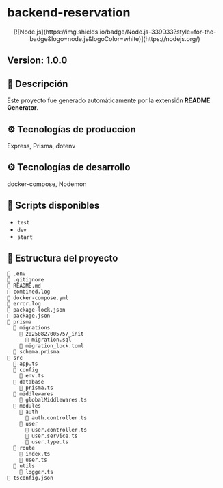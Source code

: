 # backend-reservation

		
<p align="center">
[![Node.js](https://img.shields.io/badge/Node.js-339933?style=for-the-badge&logo=node.js&logoColor=white)](https://nodejs.org/)

</p>
		
## Version: 1.0.0
		
## 📖 Descripción
Este proyecto fue generado automáticamente por la extensión **README Generator**.

## ⚙️ Tecnologías de produccion
Express, Prisma, dotenv


## ⚙️ Tecnologías de desarrollo
docker-compose, Nodemon

## 📜 Scripts disponibles
- `test`
- `dev`
- `start`

## 📂 Estructura del proyecto
```
📄 .env
📄 .gitignore
📄 README.md
📄 combined.log
📄 docker-compose.yml
📄 error.log
📄 package-lock.json
📄 package.json
📂 prisma
  📂 migrations
    📂 20250827005757_init
      📄 migration.sql
    📄 migration_lock.toml
  📄 schema.prisma
📂 src
  📄 app.ts
  📂 config
    📄 env.ts
  📂 database
    📄 prisma.ts
  📂 middlewares
    📄 globalMiddlewares.ts
  📂 modules
    📂 auth
      📄 auth.controller.ts
    📂 user
      📄 user.controller.ts
      📄 user.service.ts
      📄 user.type.ts
  📂 route
    📄 index.ts
    📄 user.ts
  📂 utils
    📄 logger.ts
📄 tsconfig.json

```
